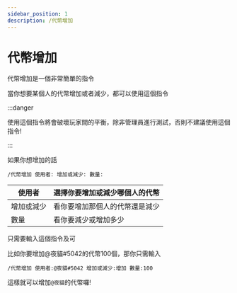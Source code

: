 ```yaml
---
sidebar_position: 1
description: /代幣增加
---
```


# 代幣增加

<head>
  <title>代幣增加</title>
</head>

代幣增加是一個非常簡單的指令

當你想要某個人的代幣增加或者減少，都可以使用這個指令

:::danger

使用這個指令將會破壞玩家間的平衡，除非管理員進行測試，否則不建議使用這個指令!

:::

如果你想增加的話
```
/代幣增加 使用者: 增加或減少: 數量:
```

| 使用者             | 選擇你要增加或減少哪個人的代幣    |
|-----------------|---------------------------------|
| 增加或減少      | 看你要增加那個人的代幣還是減少    |
| 數量                | 看你要減少或增加多少                     |
只需要輸入這個指令及可

比如你要增加@夜貓#5042的代幣100個，那你只需輸入

`/代幣增加 使用者:@夜貓#5042 增加或減少:增加 數量:100` 

這樣就可以增加`@夜貓`的代幣囉!
